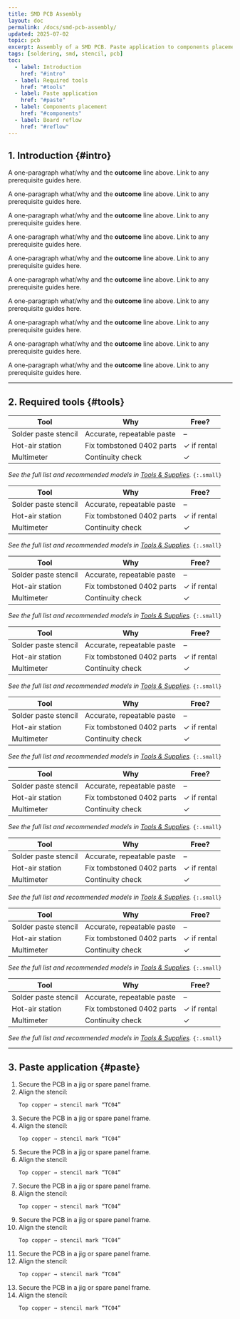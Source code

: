 ```yaml
---
title: SMD PCB Assembly
layout: doc
permalink: /docs/smd-pcb-assembly/
updated: 2025-07-02
topic: pcb
excerpt: Assembly of a SMD PCB. Paste application to components placement and reflow.
tags: [soldering, smd, stencil, pcb]
toc:
  - label: Introduction
    href: "#intro"
  - label: Required tools
    href: "#tools"
  - label: Paste application
    href: "#paste"
  - label: Components placement
    href: "#components"
  - label: Board reflow
    href: "#reflow"
---
```

## 1. Introduction {#intro}

A one-paragraph what/why and the **outcome** line above. Link to any prerequisite guides here.

A one-paragraph what/why and the **outcome** line above. Link to any prerequisite guides here.

A one-paragraph what/why and the **outcome** line above. Link to any prerequisite guides here.

A one-paragraph what/why and the **outcome** line above. Link to any prerequisite guides here.

A one-paragraph what/why and the **outcome** line above. Link to any prerequisite guides here.

A one-paragraph what/why and the **outcome** line above. Link to any prerequisite guides here.

A one-paragraph what/why and the **outcome** line above. Link to any prerequisite guides here.

A one-paragraph what/why and the **outcome** line above. Link to any prerequisite guides here.

A one-paragraph what/why and the **outcome** line above. Link to any prerequisite guides here.

A one-paragraph what/why and the **outcome** line above. Link to any prerequisite guides here.

---

## 2. Required tools {#tools}

| Tool | Why | Free? |
|------|-----|-------|
| Solder paste stencil | Accurate, repeatable paste | – |
| Hot-air station | Fix tombstoned 0402 parts | ✓ if rental |
| Multimeter | Continuity check | ✓ |

_See the full list and recommended models in [Tools & Supplies](/docs/tools)._ `{:.small}`

| Tool | Why | Free? |
|------|-----|-------|
| Solder paste stencil | Accurate, repeatable paste | – |
| Hot-air station | Fix tombstoned 0402 parts | ✓ if rental |
| Multimeter | Continuity check | ✓ |

_See the full list and recommended models in [Tools & Supplies](/docs/tools)._ `{:.small}`

| Tool | Why | Free? |
|------|-----|-------|
| Solder paste stencil | Accurate, repeatable paste | – |
| Hot-air station | Fix tombstoned 0402 parts | ✓ if rental |
| Multimeter | Continuity check | ✓ |

_See the full list and recommended models in [Tools & Supplies](/docs/tools)._ `{:.small}`

| Tool | Why | Free? |
|------|-----|-------|
| Solder paste stencil | Accurate, repeatable paste | – |
| Hot-air station | Fix tombstoned 0402 parts | ✓ if rental |
| Multimeter | Continuity check | ✓ |

_See the full list and recommended models in [Tools & Supplies](/docs/tools)._ `{:.small}`

| Tool | Why | Free? |
|------|-----|-------|
| Solder paste stencil | Accurate, repeatable paste | – |
| Hot-air station | Fix tombstoned 0402 parts | ✓ if rental |
| Multimeter | Continuity check | ✓ |

_See the full list and recommended models in [Tools & Supplies](/docs/tools)._ `{:.small}`

| Tool | Why | Free? |
|------|-----|-------|
| Solder paste stencil | Accurate, repeatable paste | – |
| Hot-air station | Fix tombstoned 0402 parts | ✓ if rental |
| Multimeter | Continuity check | ✓ |

_See the full list and recommended models in [Tools & Supplies](/docs/tools)._ `{:.small}`

| Tool | Why | Free? |
|------|-----|-------|
| Solder paste stencil | Accurate, repeatable paste | – |
| Hot-air station | Fix tombstoned 0402 parts | ✓ if rental |
| Multimeter | Continuity check | ✓ |

_See the full list and recommended models in [Tools & Supplies](/docs/tools)._ `{:.small}`

| Tool | Why | Free? |
|------|-----|-------|
| Solder paste stencil | Accurate, repeatable paste | – |
| Hot-air station | Fix tombstoned 0402 parts | ✓ if rental |
| Multimeter | Continuity check | ✓ |

_See the full list and recommended models in [Tools & Supplies](/docs/tools)._ `{:.small}`

| Tool | Why | Free? |
|------|-----|-------|
| Solder paste stencil | Accurate, repeatable paste | – |
| Hot-air station | Fix tombstoned 0402 parts | ✓ if rental |
| Multimeter | Continuity check | ✓ |

_See the full list and recommended models in [Tools & Supplies](/docs/tools)._ `{:.small}`

---

## 3. Paste application {#paste}

1. Secure the PCB in a jig or spare panel frame.  
2. Align the stencil:  
   ```text
   Top copper → stencil mark “TC04”

1. Secure the PCB in a jig or spare panel frame.  
2. Align the stencil:  
   ```text
   Top copper → stencil mark “TC04”

1. Secure the PCB in a jig or spare panel frame.  
2. Align the stencil:  
   ```text
   Top copper → stencil mark “TC04”

1. Secure the PCB in a jig or spare panel frame.  
2. Align the stencil:  
   ```text
   Top copper → stencil mark “TC04”

1. Secure the PCB in a jig or spare panel frame.  
2. Align the stencil:  
   ```text
   Top copper → stencil mark “TC04”

1. Secure the PCB in a jig or spare panel frame.  
2. Align the stencil:  
   ```text
   Top copper → stencil mark “TC04”

1. Secure the PCB in a jig or spare panel frame.  
2. Align the stencil:  
   ```text
   Top copper → stencil mark “TC04”